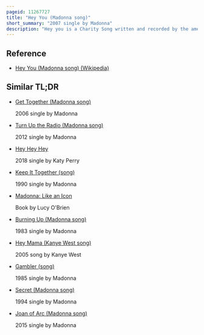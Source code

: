 ```yaml
---
pageid: 11267727
title: "Hey You (Madonna song)"
short_summary: "2007 single by Madonna"
description: "Hey you is a Charity Song written and recorded by the american Singer Madonna. She coproduced the Song with Pharrell Williams for the Campaign live Earth. It was released digitally on May 24, 2007 and was available on the Cd and Dvd of the Live Earth concerts on December 4, 2007. Musically it is a stripped-down Folksy Ballad with simple anthem-like Lyrics talking about how to save the World from Destruction. The Song received generally mixed Reviews with one Group of Reviewers commenting that the modest Message of the Song was uninspiring while Others called the Song Sweet and commended Madonna's Commitment to Charity."
---
```


## Reference

- [Hey You (Madonna song) (Wikipedia)](https://en.wikipedia.org/?curid=11267727)

## Similar TL;DR

- [Get Together (Madonna song)](/tldr/en/get-together-madonna-song)

  2006 single by Madonna

- [Turn Up the Radio (Madonna song)](/tldr/en/turn-up-the-radio-madonna-song)

  2012 single by Madonna

- [Hey Hey Hey](/tldr/en/hey-hey-hey)

  2018 single by Katy Perry

- [Keep It Together (song)](/tldr/en/keep-it-together-song)

  1990 single by Madonna

- [Madonna: Like an Icon](/tldr/en/madonna-like-an-icon)

  Book by Lucy O'Brien

- [Burning Up (Madonna song)](/tldr/en/burning-up-madonna-song)

  1983 single by Madonna

- [Hey Mama (Kanye West song)](/tldr/en/hey-mama-kanye-west-song)

  2005 song by Kanye West

- [Gambler (song)](/tldr/en/gambler-song)

  1985 single by Madonna

- [Secret (Madonna song)](/tldr/en/secret-madonna-song)

  1994 single by Madonna

- [Joan of Arc (Madonna song)](/tldr/en/joan-of-arc-madonna-song)

  2015 single by Madonna
